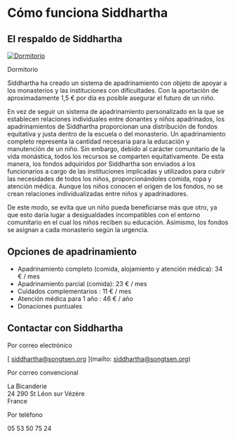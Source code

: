 #  Cómo funciona Siddhartha 

##  El respaldo de Siddhartha 

[ ![Dormitorio](/images/img_chambre-150x150.jpg) ](/images/img_chambre.jpg)

Dormitorio 

Siddhartha ha creado un sistema de apadrinamiento con objeto de apoyar a los monasterios y las instituciones con dificultades. Con la aportación de aproximadamente 1,5 € por día es posible asegurar el futuro de un niño. 

En vez de seguir un sistema de apadrinamiento personalizado en la que se establecen relaciones individuales entre donantes y niños apadrinados, los apadrinamientos de Siddhartha proporcionan una distribución de fondos equitativa y justa dentro de la escuela o del monasterio. Un apadrinamiento completo representa la cantidad necesaria para la educación y manutención de un niño. Sin embargo, debido al carácter comunitario de la vida monástica, todos los recursos se comparten equitativamente. De esta manera, los fondos adquiridos por Siddhartha son enviados a los funcionarios a cargo de las instituciones implicadas y utilizados para cubrir las necesidades de todos los niños, proporcionándoles comida, ropa y atención médica. Aunque los niños conocen el origen de los fondos, no se crean relaciones individualizadas entre niños y apadrinadores. 

De este modo, se evita que un niño pueda beneficiarse más que otro, ya que esto daría lugar a desigualdades incompatibles con el entorno comunitario en el cual los niños reciben su educación. Asimismo, los fondos se asignan a cada monasterio según la urgencia. 

##  Opciones de apadrinamiento 

  * Apadrinamiento completo (comida, alojamiento y atención médica): 34 € / mes 
  * Apadrinamiento parcial (comida): 23 € / mes 
  * Cuidados complementarios : 11 € / mes 
  * Atención médica para 1 año : 46 € / año 
  * Donaciones puntuales 



##  Contactar con Siddhartha 

Por correo electrónico 

[ siddhartha@songtsen.org ](mailto: siddhartha@songtsen.org)

Por correo convencional 

La Bicanderie   
24 290 St Léon sur Vézère   
France 

Por teléfono 

05 53 50 75 24 
